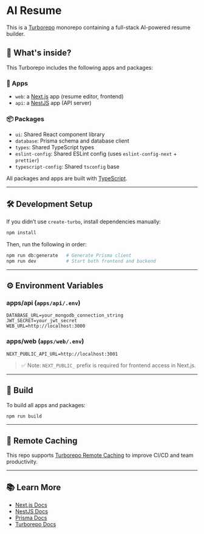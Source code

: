 # AI Resume

This is a [Turborepo](https://turbo.build/repo) monorepo containing a full-stack AI-powered resume builder.

## 🧹 What's inside?

This Turborepo includes the following apps and packages:

### 🧪 Apps

- `web`: a [Next.js](https://nextjs.org) app (resume editor, frontend)
- `api`: a [NestJS](https://nestjs.com) app (API server)

### 📦 Packages

- `ui`: Shared React component library
- `database`: Prisma schema and database client
- `types`: Shared TypeScript types
- `eslint-config`: Shared ESLint config (uses `eslint-config-next` + `prettier`)
- `typescript-config`: Shared `tsconfig` base

All packages and apps are built with [TypeScript](https://www.typescriptlang.org).

---

## 🛠️ Development Setup

If you didn’t use `create-turbo`, install dependencies manually:

```bash
npm install
```

Then, run the following in order:

```bash
npm run db:generate   # Generate Prisma client
npm run dev           # Start both frontend and backend
```

---

## ⚙️ Environment Variables

### apps/api (`apps/api/.env`)

```env
DATABASE_URL=your_mongodb_connection_string
JWT_SECRET=your_jwt_secret
WEB_URL=http://localhost:3000
```

### apps/web (`apps/web/.env`)

```env
NEXT_PUBLIC_API_URL=http://localhost:3001
```

> ✅ Note: `NEXT_PUBLIC_` prefix is required for frontend access in Next.js.

---

## 📆 Build

To build all apps and packages:

```bash
npm run build
```

---

## 🚀 Remote Caching

This repo supports [Turborepo Remote Caching](https://turbo.build/repo/docs/core-concepts/remote-caching) to improve CI/CD and team productivity.

---

## 📚 Learn More

- [Next.js Docs](https://nextjs.org/docs)
- [NestJS Docs](https://docs.nestjs.com)
- [Prisma Docs](https://www.prisma.io/docs)
- [Turborepo Docs](https://turbo.build/repo/docs)
